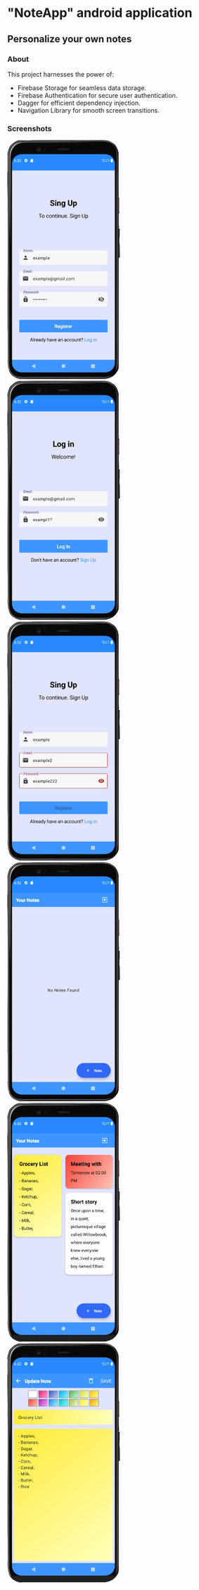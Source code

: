 # "NoteApp" android application

## Personalize your own notes

### About

This project harnesses the power of:

- Firebase Storage for seamless data storage.
- Firebase Authentication for secure user authentication.
- Dagger for efficient dependency injection.
- Navigation Library for smooth screen transitions.

### Screenshots

<img src="https://github.com/JKalagate/NoteApp/blob/main/images/z1.png" alt="screenshot" width="256" alt="screenshot" width="256"/> <img src="https://github.com/JKalagate/NoteApp/blob/main/images/z2.png" alt="screenshot" width="256" alt="screenshot" width="256"/> <img src="https://github.com/JKalagate/NoteApp/blob/main/images/z4.png" alt="screenshot" width="256" alt="screenshot" width="256"/>
<img src="https://github.com/JKalagate/NoteApp/blob/main/images/z5.png" alt="screenshot" width="256" alt="screenshot" width="256"/> <img src="https://github.com/JKalagate/NoteApp/blob/main/images/z7.png" alt="screenshot" width="256" alt="screenshot" width="256"/> <img src="https://github.com/JKalagate/NoteApp/blob/main/images/z8.png" alt="screenshot" width="256" alt="screenshot" width="256"/>
